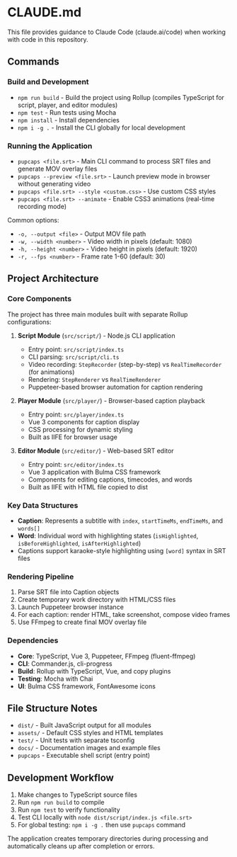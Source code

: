 # CLAUDE.md

This file provides guidance to Claude Code (claude.ai/code) when working with code in this repository.

## Commands

### Build and Development
- `npm run build` - Build the project using Rollup (compiles TypeScript for script, player, and editor modules)
- `npm test` - Run tests using Mocha
- `npm install` - Install dependencies
- `npm i -g .` - Install the CLI globally for local development

### Running the Application
- `pupcaps <file.srt>` - Main CLI command to process SRT files and generate MOV overlay files
- `pupcaps --preview <file.srt>` - Launch preview mode in browser without generating video
- `pupcaps <file.srt> --style <custom.css>` - Use custom CSS styles
- `pupcaps <file.srt> --animate` - Enable CSS3 animations (real-time recording mode)

Common options:
- `-o, --output <file>` - Output MOV file path
- `-w, --width <number>` - Video width in pixels (default: 1080)
- `-h, --height <number>` - Video height in pixels (default: 1920)
- `-r, --fps <number>` - Frame rate 1-60 (default: 30)

## Project Architecture

### Core Components
The project has three main modules built with separate Rollup configurations:

1. **Script Module** (`src/script/`) - Node.js CLI application
   - Entry point: `src/script/index.ts`
   - CLI parsing: `src/script/cli.ts`
   - Video recording: `StepRecorder` (step-by-step) vs `RealTimeRecorder` (for animations)
   - Rendering: `StepRenderer` vs `RealTimeRenderer`
   - Puppeteer-based browser automation for caption rendering

2. **Player Module** (`src/player/`) - Browser-based caption playback
   - Entry point: `src/player/index.ts`
   - Vue 3 components for caption display
   - CSS processing for dynamic styling
   - Built as IIFE for browser usage

3. **Editor Module** (`src/editor/`) - Web-based SRT editor
   - Entry point: `src/editor/index.ts`
   - Vue 3 application with Bulma CSS framework
   - Components for editing captions, timecodes, and words
   - Built as IIFE with HTML file copied to dist

### Key Data Structures
- **Caption**: Represents a subtitle with `index`, `startTimeMs`, `endTimeMs`, and `words[]`
- **Word**: Individual word with highlighting states (`isHighlighted`, `isBeforeHighlighted`, `isAfterHighlighted`)
- Captions support karaoke-style highlighting using `[word]` syntax in SRT files

### Rendering Pipeline
1. Parse SRT file into Caption objects
2. Create temporary work directory with HTML/CSS files
3. Launch Puppeteer browser instance
4. For each caption: render HTML, take screenshot, compose video frames
5. Use FFmpeg to create final MOV overlay file

### Dependencies
- **Core**: TypeScript, Vue 3, Puppeteer, FFmpeg (fluent-ffmpeg)
- **CLI**: Commander.js, cli-progress
- **Build**: Rollup with TypeScript, Vue, and copy plugins
- **Testing**: Mocha with Chai
- **UI**: Bulma CSS framework, FontAwesome icons

## File Structure Notes
- `dist/` - Built JavaScript output for all modules
- `assets/` - Default CSS styles and HTML templates
- `test/` - Unit tests with separate tsconfig
- `docs/` - Documentation images and example files
- `pupcaps` - Executable shell script (entry point)

## Development Workflow
1. Make changes to TypeScript source files
2. Run `npm run build` to compile
3. Run `npm test` to verify functionality
4. Test CLI locally with `node dist/script/index.js <file.srt>`
5. For global testing: `npm i -g .` then use `pupcaps` command

The application creates temporary directories during processing and automatically cleans up after completion or errors.